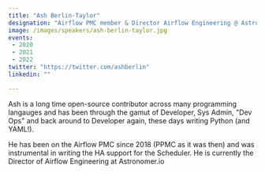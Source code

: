 ```yaml
---
title: "Ash Berlin-Taylor"
designation: "Airflow PMC member & Director Airflow Engineering @ Astronomer.io"
image: /images/speakers/ash-berlin-taylor.jpg
events:
 - 2020
 - 2021
 - 2022
twitter: "https://twitter.com/ashberlin"
linkedin: ""

---
```


Ash is a long time open-source contributor across many programming langauges and has been through the gamut of Developer, Sys Admin, "Dev Ops" and back around to Developer again, these days writing Python (and YAML!).
 
He has been on the Airflow PMC since 2018 (PPMC as it was then) and was instrumental in writing the HA support for the Scheduler. He is currently the Director of Airflow Engineering at Astronomer.io
